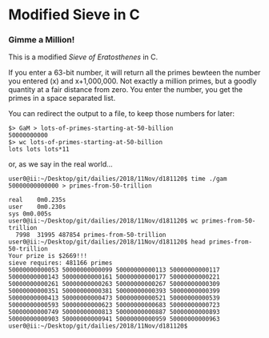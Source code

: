 # Modified Sieve in C

### Gimme a Million!

This is a modified *Sieve of Eratosthenes* in C.

If you enter a 63-bit number, it will return all the primes bewteen the number you entered (x) and x+1,000,000.  Not exactly a million primes, but a goodly quantity at a fair distance from zero.  You enter the number, you get the primes in a space separated list.

You can redirect the output to a file, to keep those numbers for later:

```
$> GaM > lots-of-primes-starting-at-50-billion
50000000000
$> wc lots-of-primes-starting-at-50-billion
lots lots lots*11
```

or, as we say in the real world...


```
user0@ii:~/Desktop/git/dailies/2018/11Nov/d181120$ time ./gam 50000000000000 > primes-from-50-trillion

real	0m0.235s
user	0m0.230s
sys	0m0.005s
user0@ii:~/Desktop/git/dailies/2018/11Nov/d181120$ wc primes-from-50-trillion 
  7998  31995 487854 primes-from-50-trillion
user0@ii:~/Desktop/git/dailies/2018/11Nov/d181120$ head primes-from-50-trillion 
Your prize is $2669!!!
sieve requires: 481166 primes
50000000000053 50000000000099 50000000000113 50000000000117 
50000000000143 50000000000161 50000000000177 50000000000221 
50000000000261 50000000000263 50000000000267 50000000000309 
50000000000351 50000000000381 50000000000393 50000000000399 
50000000000413 50000000000473 50000000000521 50000000000539 
50000000000593 50000000000623 50000000000683 50000000000723 
50000000000749 50000000000813 50000000000887 50000000000893 
50000000000903 50000000000941 50000000000959 50000000000963 
user0@ii:~/Desktop/git/dailies/2018/11Nov/d181120$ 

```
